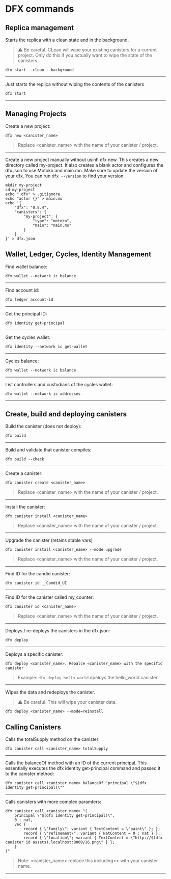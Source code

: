 # DFX commands 

## Replica management
Starts the replica with a clean state and in the background. 
> :warning: Be careful. CLean will wipe your existing canisters for a current project. Only do this if you actually want to wipe the state of the canisters.

```
dfx start --clean --background
```
---
Just starts the replica without wiping the contents of the canisters
```
dfx start
```
---
## Managing Projects
Create a new project:
```
dfx new <canister_name>
```
> Replace <canister_name> with the name of your canister / project.

---
Create a new project manually without usinh dfx new. This creates a new directory called my-project. It also creates a blank actor and configures the dfx.json to use Motoko and main.mo. Make sure to update the version of your dfx. You can run `dfx --version` to find your version. 
```
mkdir my-project
cd my-project
echo ".dfx" > .gitignore
echo "actor {}" > main.mo
echo '{
    "dfx": "0.8.4",
    "canisters": {
        "my-project": {
            "type": "motoko",
            "main": "main.mo"
        }
    }
}' > dfx.json
```


## Wallet, Ledger, Cycles, Identity Management
Find wallet balance:

```
dfx wallet --network ic balance
```
---
Find account id:
```
dfx ledger account-id
```
---
Get the principal ID:
```
dfx identity get-principal
```
---
Get the cycles wallet:
```
dfx identity --network ic get-wallet
```
---
Cycles balance:
```
dfx wallet --network ic balance
```
---
List controllers and custodians of the cycles wallet:
```
dfx wallet --network ic addresses
```
---
## Create, build and deploying canisters

Build the canister (does not deploy):
```
dfx build
```
---
Build and validate that canister compiles:
```
dfx build --check
```
---
Create a canister:
```
dfx canister create <canister_name>
```
> Replace <canister_name> with the name of your canister / project.
---
Install the canister:
```
dfx canister install <canister_name>
```
> Replace <canister_name> with the name of your canister / project.
---
Upgrade the canister (retains stable vars)
```
dfx canister install <canister_name> --mode upgrade
```
> Replace <canister_name> with the name of your canister / project.
---
Find ID for the candid canister:
```
dfx canister id __Candid_UI
```
---
Find ID for the canister called my_counter:
```
dfx canister id <canister_name>
```
> Replace <canister_name> with the name of your canister / project.
---

Deploys / re-deploys the canisters in the dfx.json:
```
dfx deploy
``` 
---
Deploys a specific canister:
```
dfx deploy <canister_name>. Repalce <canister_name> with the specific canister
``` 
> Example: `dfx deploy hello_world` dpeloys the hello_world canister 
---
Wipes the data and redeploys the canister.
> :warning: Be careful. This will wipe your canister data. 
```
dfx deploy <canister_name> --mode=reinstall
```

## Calling Canisters

Calls the totalSupply method on the canister:
```
dfx canister call <canister_name> totalSupply
```
---
Calls the balanceOf method with an ID of the current principal. This essentially executes the dfx identity get-principal command and passed it to the canister method:
```
dfx canister call <canister_name> balanceOf "principal \"$(dfx identity get-principal)\""
``` 
---
Calls canisters with more complex paramters:
```
dfx canister call <canister_name> "(
    principal \"$(dfx identity get-principal)\",
    0 : nat,
    vec {
        record { \"family\"; variant { TextContent = \"paint\" }; };
        record { \"refinement\"; variant { NatContent = 0 : nat } };
        record { \"location\"; variant { TextContent = \"http://$(dfx canister id assets).localhost:8000/16.png\" } };
    }
)"
``` 
> Note:  <canister_name> replace this including<> with your canister name.
---

